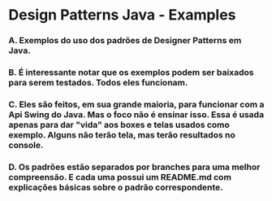 # Design Patterns Java - Examples
### A. Exemplos do uso dos padrões de Designer Patterns em Java.
### B. É interessante notar que os exemplos podem ser baixados para serem testados. Todos eles funcionam.
### C. Eles são feitos, em sua grande maioria, para funcionar com a Api Swing do Java. Mas o foco não é ensinar isso. Essa é usada apenas para dar "vida" aos boxes e telas usados como exemplo. Alguns não terão tela, mas terão resultados no console.
### D. Os padrões estão separados por branches para uma melhor compreensão. E cada uma possui um README.md com explicações básicas sobre o padrão correspondente.

